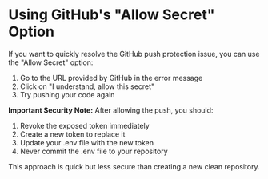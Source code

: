 # Using GitHub's "Allow Secret" Option

If you want to quickly resolve the GitHub push protection issue, you can use the "Allow Secret" option:

1. Go to the URL provided by GitHub in the error message
2. Click on "I understand, allow this secret"
3. Try pushing your code again

**Important Security Note:**
After allowing the push, you should:
1. Revoke the exposed token immediately
2. Create a new token to replace it
3. Update your .env file with the new token
4. Never commit the .env file to your repository

This approach is quick but less secure than creating a new clean repository.
